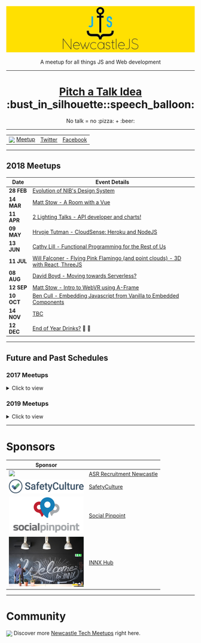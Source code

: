 <a href="https://www.meetup.com/NewcastleJS-JavaScript-Meetup/">
<img 
	src="newcastlejs-banner.jpg" 
	alt="NewcastleJS Meetup Logo" 
/>

</a>

<p align="center">A meetup for all things JS and Web development</p>


----

<h1 align="center"> <a href="https://github.com/newwwie/newcastlejs-meetup/issues/new"> Pitch a Talk Idea</a> :bust_in_silhouette::speech_balloon: </h1>

<p align="center">No talk = no :pizza: + :beer:</p>


----

<table>
	<tr> 
		<td> <img src="https://pbs.twimg.com/profile_images/875701356849504256/x8t7RxeV_400x400.jpg" height="30px" valign="middle" /> <a href="https://www.meetup.com/NewcastleJS-JavaScript-Meetup/">Meetup</a></td>
		<td> <a href="https://twitter.com/newcastlejs">Twitter</a></td>
		<td> <a href="https://www.facebook.com/groups/newcastlejs/">Facebook</a> </td>
	</tr>
</table>


----

## 2018 Meetups

| Date | Event Details |
| --- | --- |
| **28 FEB** | [Evolution of NIB's Design System](https://www.meetup.com/NewcastleJS-JavaScript-Meetup/events/248011877/) |
| **14 MAR** | [Matt Stow - A Room with a Vue](https://www.meetup.com/NewcastleJS-JavaScript-Meetup/events/248243867/) |
| **11 APR** | [2 Lighting Talks - API developer and charts!](https://www.meetup.com/NewcastleJS-JavaScript-Meetup/events/249583312/) |
| **09 MAY** | [Hrvoje Tutman - CloudSense: Heroku and NodeJS](https://www.meetup.com/NewcastleJS-JavaScript-Meetup/events/250353811/) |
| **13 JUN** | [Cathy Lill - Functional Programming for the Rest of Us](https://www.meetup.com/NewcastleJS-JavaScript-Meetup/events/251425666) |
| **11 JUL** | [Will Falconer - Flying Pink Flamingo (and point clouds) - 3D with React, ThreeJS](https://www.meetup.com/NewcastleJS-JavaScript-Meetup/events/252421398/) |
| **08 AUG** | [David Boyd - Moving towards Serverless?](https://www.meetup.com/NewcastleJS-JavaScript-Meetup/events/253449640/) |
| **12 SEP** | [Matt Stow - Intro to WebVR using A-Frame](https://www.meetup.com/NewcastleJS-JavaScript-Meetup/events/253638634/) |
| **10 OCT** | [Ben Cull - Embedding Javascript from Vanilla to Embedded Components](https://www.meetup.com/NewcastleJS-JavaScript-Meetup/events/253638643/) |
| **14 NOV** | [TBC](https://www.meetup.com/NewcastleJS-JavaScript-Meetup/events/253638650/) |
| **12 DEC** | [End of Year Drinks?](https://www.meetup.com/NewcastleJS-JavaScript-Meetup/events/253638709/) :santa: :beer: |

----

## Future and Past Schedules

### 2017 Meetups

<details>
	<summary> Click to view </summary>

| Date | Event Details |
| --- | --- |
| **08 FEB** | [Darren Nolan - React + BaconJS](https://www.meetup.com/NewcastleJS-JavaScript-Meetup/events/237059243/) |
| **08 MAR** | [Kris Howard - Knit One Compute One / Will Dampney - Code Quality in Node.JS](https://www.meetup.com/NewcastleJS-JavaScript-Meetup/events/238201912/) |
| **12 APR** | [Mike Riethmuller - Fluid Web Typography](https://www.meetup.com/NewcastleJS-JavaScript-Meetup/events/239002104/) |
| **10 MAY** | [Casual Drinks at The Edwards](https://www.meetup.com/NewcastleJS-JavaScript-Meetup/events/239863755/) |
| **14 JUN** | [Ethan Williams and Matt Murphy - Serverless Apps in AWS](https://www.meetup.com/NewcastleJS-JavaScript-Meetup/events/240659737/) |
| **19 JUL** | [Sean Standen - Angular at Homesales.com.au](https://www.meetup.com/NewcastleJS-JavaScript-Meetup/events/241393173/) |
| **09 AUG** | [Klee Thomas and Anjali Wadhwa - Postman](https://www.meetup.com/NewcastleJS-JavaScript-Meetup/events/242187309/) |
| **13 SEP** | N/A |
| **11 OCT** | [Josh Doolan - DockerTron](https://www.meetup.com/NewcastleJS-JavaScript-Meetup/events/243893733/) |
| **08 NOV** | N/A |
| **14 DEC** | N/A |
</details>


### 2019 Meetups

<details>
	<summary> Click to view </summary>

| Date | Event Details |
| --- | --- |
| **09 JAN** | [Social Drinks? :beer:](https://www.meetup.com/NewcastleJS-JavaScript-Meetup/events/) |
| **13 FEB** | [TBC](https://www.meetup.com/NewcastleJS-JavaScript-Meetup/events/) |
| **13 MAR** | [TBC](https://www.meetup.com/NewcastleJS-JavaScript-Meetup/events/) |
| **10 APR** | [TBC](https://www.meetup.com/NewcastleJS-JavaScript-Meetup/events/) |
| **08 MAY** | [TBC](https://www.meetup.com/NewcastleJS-JavaScript-Meetup/events/) |
| **12 JUN** | [TBC](https://www.meetup.com/NewcastleJS-JavaScript-Meetup/events/) |
| **10 JUL** | [TBC](https://www.meetup.com/NewcastleJS-JavaScript-Meetup/events/) |
| **14 AUG** | [TBC](https://www.meetup.com/NewcastleJS-JavaScript-Meetup/events/) |
| **11 SEP** | [TBC](https://www.meetup.com/NewcastleJS-JavaScript-Meetup/events/) |
| **09 OCT** | [TBC](https://www.meetup.com/NewcastleJS-JavaScript-Meetup/events/) |
| **13 NOV** | [TBC](https://www.meetup.com/NewcastleJS-JavaScript-Meetup/events/) |
| **11 DEC** | [End of Year Drinks? :santa:](https://www.meetup.com/NewcastleJS-JavaScript-Meetup/events/) |

</details>

----

# Sponsors

| Sponsor |  |
| --- | --- |
| <img src="sponsors/asrrecruitment.png" width="200px" /> | [ASR Recruitment Newcastle](http://www.asrrecruitment.com.au/) |
| <img src="sponsors/safetyculture.png" width="200px" /> | [SafetyCulture](https://safetyculture.com/) |
| <img src="sponsors/socialpinpoint.jpg" width="200px" /> | [Social Pinpoint](https://www.socialpinpoint.com/) |
| <img src="sponsors/innx.jpg" width="200px" /> | [INNX Hub](https://innx.com.au/)  |

----

# Community

<img src="https://pbs.twimg.com/profile_images/875701356849504256/x8t7RxeV_400x400.jpg" height="30px" valign="middle"/> Discover more [Newcastle Tech Meetups](https://www.meetup.com/find/tech/?allMeetups=false&radius=2&userFreeform=Newcastle%2C+Australia&mcId=z1000658&mcName=Newcastle%2C+AU&sort=recommended&eventFilter=all) right here.
